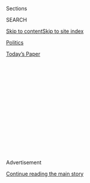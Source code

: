 <div id="app">

<div>

<div>

<div>

<div class="NYTAppHideMasthead css-1q2w90k e1suatyy0">

<div class="section css-ui9rw0 e1suatyy2">

<div class="css-eph4ug er09x8g0">

<div class="css-6n7j50">

</div>

<span class="css-1dv1kvn">Sections</span>

<div class="css-10488qs">

<span class="css-1dv1kvn">SEARCH</span>

</div>

[Skip to content](#site-content)[Skip to site
index](#site-index)

</div>

<div id="masthead-section-label" class="css-1wr3we4 eaxe0e00">

[Politics](https://www.nytimes.com/section/politics)

</div>

<div class="css-10698na e1huz5gh0">

</div>

</div>

<div id="masthead-bar-one" class="section hasLinks css-15hmgas e1csuq9d3">

<div class="css-uqyvli e1csuq9d0">

</div>

<div class="css-1uqjmks e1csuq9d1">

</div>

<div class="css-9e9ivx">

[](https://myaccount.nytimes.com/auth/login?response_type=cookie&client_id=vi)

</div>

<div class="css-1bvtpon e1csuq9d2">

[Today’s
Paper](https://www.nytimes.com/section/todayspaper)

</div>

</div>

</div>

</div>

<div data-aria-hidden="false">

<div id="site-content" data-role="main">

<div>

<div class="css-1aor85t" style="opacity:0.000000001;z-index:-1;visibility:hidden">

<div class="css-1hqnpie">

<div class="css-epjblv">

<span class="css-17xtcya">[Politics](/section/politics)</span><span class="css-x15j1o">|</span><span class="css-fwqvlz">A
Back-Channel Plan for Ukraine and Russia, Courtesy of Trump
Associates</span>

</div>

<div class="css-k008qs">

<div class="css-1iwv8en">

<span class="css-18z7m18"></span>

<div>

</div>

</div>

<span class="css-1n6z4y">https://nyti.ms/2lwMTIT</span>

<div class="css-1705lsu">

<div class="css-4xjgmj">

<div class="css-4skfbu" data-role="toolbar" data-aria-label="Social Media Share buttons, Save button, and Comments Panel with current comment count" data-testid="share-tools">

  - 
  - 
  - 
  - 
    
    <div class="css-6n7j50">
    
    </div>

  - 
  - 

</div>

</div>

</div>

</div>

</div>

</div>

<div id="NYT_TOP_BANNER_REGION" class="css-13pd83m">

</div>

<div id="top-wrapper" class="css-1sy8kpn">

<div id="top-slug" class="css-l9onyx">

Advertisement

</div>

[Continue reading the main
story](#after-top)

<div class="ad top-wrapper" style="text-align:center;height:100%;display:block;min-height:250px">

<div id="top" class="place-ad" data-position="top" data-size-key="top">

</div>

</div>

<div id="after-top">

</div>

</div>

<div id="sponsor-wrapper" class="css-1hyfx7x">

<div id="sponsor-slug" class="css-19vbshk">

Supported by

</div>

[Continue reading the main
story](#after-sponsor)

<div id="sponsor" class="ad sponsor-wrapper" style="text-align:center;height:100%;display:block">

</div>

<div id="after-sponsor">

</div>

</div>

<div class="css-1vkm6nb ehdk2mb0">

# A Back-Channel Plan for Ukraine and Russia, Courtesy of Trump Associates

</div>

<div class="css-79elbk" data-testid="photoviewer-wrapper">

<div class="css-z3e15g" data-testid="photoviewer-wrapper-hidden">

</div>

<div class="css-1a48zt4 ehw59r15" data-testid="photoviewer-children">

![<span class="css-16f3y1r e13ogyst0" data-aria-hidden="true">President
Trump on his way to Charleston, S.C., on Friday. Although he has
expressed hope that the United States and Russia can work together, it
is unclear if the White House will take a privately submitted peace
proposal for Ukraine
seriously.</span><span class="css-cnj6d5 e1z0qqy90" itemprop="copyrightHolder"><span class="css-1ly73wi e1tej78p0">Credit...</span><span><span>Al
Drago/The New York
Times</span></span></span>](https://static01.nyt.com/images/2017/02/20/us/20trumpukraine-1/20trumpukraine-1-articleLarge.jpg?quality=75&auto=webp&disable=upscale)

</div>

</div>

<div class="css-xt80pu e12qa4dv0">

<div class="css-18e8msd">

<div class="css-vp77d3 epjyd6m0">

<div class="css-1baulvz">

By [<span class="css-1baulvz" itemprop="name">Megan
Twohey</span>](https://www.nytimes.com/by/megan-twohey) and
[<span class="css-1baulvz last-byline" itemprop="name">Scott
Shane</span>](http://www.nytimes.com/by/scott-shane)

</div>

</div>

  - Feb. 19,
    2017

  - 
    
    <div class="css-4xjgmj">
    
    <div class="css-d8bdto" data-role="toolbar" data-aria-label="Social Media Share buttons, Save button, and Comments Panel with current comment count" data-testid="share-tools">
    
      - 
      - 
      - 
      - 
        
        <div class="css-6n7j50">
        
        </div>
    
      - 
      - 
    
    </div>
    
    </div>

</div>

</div>

<div class="section meteredContent css-1r7ky0e" name="articleBody" itemprop="articleBody">

<div class="css-1fanzo5 StoryBodyCompanionColumn">

<div class="css-53u6y8">

A week before Michael T. Flynn resigned as national security adviser, a
sealed proposal was hand-delivered to his office, outlining a way for
President Trump to lift sanctions against Russia.

Mr. Flynn is gone, having been caught lying about his own discussion of
sanctions with the Russian ambassador. But the proposal, a peace plan
for Ukraine and Russia, remains, along with those pushing it: Michael D.
Cohen, the president’s personal lawyer, who delivered the document;
Felix H. Sater, a business associate who helped Mr. Trump scout deals in
Russia; and a Ukrainian lawmaker trying to rise in a political
opposition movement shaped in part by Mr. Trump’s former campaign
manager Paul Manafort.

At a time when Mr. Trump’s ties to Russia, and the people connected to
him, are under heightened scrutiny — with investigations by American
intelligence agencies, the F.B.I. and Congress — some of his associates
remain willing and eager to wade into Russia-related efforts behind the
scenes.

</div>

</div>

<div class="css-1fanzo5 StoryBodyCompanionColumn">

<div class="css-53u6y8">

Mr. Trump has confounded Democrats and Republicans alike with his
repeated praise for the Russian president, Vladimir V. Putin, and his
desire to forge an American-Russian alliance. While there is nothing
illegal about such unofficial efforts, a proposal that seems to tip
toward Russian interests may set off
alarms.

</div>

</div>

<div style="max-width:100%;margin:0 auto">

<div class="css-17dprlf" data-id="100000004940180" data-slug="17trumpukraine" style="max-width:1050px">

</div>

</div>

<div class="css-1fanzo5 StoryBodyCompanionColumn">

<div class="css-53u6y8">

The amateur diplomats say their goal is simply to help settle a
grueling, three-year
[conflict](https://www.nytimes.com/2017/02/03/world/europe/ukraine-russia-conflict-avdiivka.html)
that has cost 10,000 lives. “Who doesn’t want to help bring about
peace?” Mr. Cohen asked.

But the proposal contains more than just a peace plan. Andrii V.
Artemenko, the Ukrainian lawmaker, who sees himself as a Trump-style
leader of a future Ukraine, claims to have evidence — “names of
companies, wire transfers” — showing corruption by the Ukrainian
president, Petro O. Poroshenko, that could help oust him. And Mr.
Artemenko said he had received encouragement for his plans from top
aides to Mr. Putin.

“A lot of people will call me a Russian agent, a U.S. agent, a C.I.A.
agent,” Mr. Artemenko said. “But how can you find a good solution
between our countries if we do not talk?”

Mr. Cohen and Mr. Sater said they had not spoken to Mr. Trump about the
proposal, and have no experience in foreign policy. Mr. Cohen is one of
several Trump associates under scrutiny in an F.B.I. counterintelligence
examination of links with Russia, according to law enforcement
officials; he has denied any illicit connections.

</div>

</div>

<div class="css-1fanzo5 StoryBodyCompanionColumn">

<div class="css-53u6y8">

The two others involved in the effort have somewhat questionable pasts:
Mr. Sater, 50, a Russian-American, pleaded guilty to a role in a [stock
manipulation
scheme](http://www.nytimes.com/2007/12/17/nyregion/17trump.html) decades
ago that involved the Mafia. Mr. Artemenko spent two and a half years in
jail in Kiev in the early 2000s on embezzlement charges, later dropped,
which he said had been politically motivated.

While it is unclear if the White House will take the proposal seriously,
the diplomatic freelancing has infuriated Ukrainian officials. Ukraine’s
ambassador to the United States, Valeriy Chaly, said Mr. Artemenko “is
not entitled to present any alternative peace plans on behalf of Ukraine
to any foreign government, including the U.S. administration.”

At a security conference in Munich on Friday, Mr. Poroshenko
[warned](https://www.nytimes.com/aponline/2017/02/17/world/europe/ap-eu-ukraine.html)
the West against “appeasement” of Russia, and some American experts say
offering Russia any alternative to a two-year-old international
agreement on Ukraine would be a mistake. The Trump administration has
sent mixed signals about the conflict in Ukraine.

But given Mr. Trump’s praise for Mr. Putin, John Herbst, a former
American ambassador to Ukraine, said he feared the new president might
be too eager to mend relations with Russia at Ukraine’s expense —
potentially with a plan like Mr. Artemenko’s.

It was late January when the three men associated with the proposed plan
converged on the Loews Regency, a luxury hotel on Park Avenue in
Manhattan where business deals are made in a lobby furnished with
leather couches, over martinis at the restaurant bar and in private
conference rooms on upper floors.

Mr. Cohen, 50, lives two blocks up the street, in Trump Park Avenue. A
lawyer who joined the Trump Organization in 2007 as special counsel, he
has worked on many deals, including a Trump-branded tower in the
republic of Georgia and a short-lived mixed martial arts venture
starring a Russian fighter. He is considered a loyal lieutenant whom Mr.
Trump trusts to fix difficult problems.

</div>

</div>

<div class="css-79elbk" data-testid="photoviewer-wrapper">

<div class="css-z3e15g" data-testid="photoviewer-wrapper-hidden">

</div>

<div class="css-1a48zt4 ehw59r15" data-testid="photoviewer-children">

![<span class="css-16f3y1r e13ogyst0" data-aria-hidden="true">Andrii V.
Artemenko, a Ukrainian lawmaker, at the Women’s March in Washington last
month. He said his peace proposal had received encouragement from top
aides to Russia’s president, Vladimir V.
Putin.</span>](https://static01.nyt.com/images/2017/02/19/us/20trumpukraine-7/20trumpukraine-7-articleLarge.jpg?quality=75&auto=webp&disable=upscale)

</div>

</div>

<div class="css-1fanzo5 StoryBodyCompanionColumn">

<div class="css-53u6y8">

The F.B.I. is reviewing an [unverified
dossier](https://www.nytimes.com/2017/01/11/us/politics/donald-trump-russia-intelligence.html),
compiled by a former British intelligence agent and funded by Mr.
Trump’s political opponents, that claims Mr. Cohen met with a Russian
representative in Prague during the presidential campaign to discuss
Russia’s hacking of Democratic targets. But the Russian official named
in the report told The New York Times that he had never met Mr. Cohen.
Mr. Cohen insists that he has never visited Prague and that the
dossier’s assertions are fabrications. (Mr. Manafort is also under
investigation by the F.B.I. for his connections to Russia and Ukraine.)

Mr. Cohen has a personal connection to Ukraine: He is married to a
Ukrainian woman and once worked with relatives there to establish an
ethanol business.

Mr. Artemenko, tall and burly, arrived at the Manhattan hotel between
visits to Washington. (His wife, he said, met the first lady, Melania
Trump, years ago during their modeling careers, but he did not try to
meet Mr. Trump.) He had attended the inauguration and visited Congress,
posting on Facebook his admiration for Mr. Trump and talking up his
peace plan in meetings with American lawmakers.

He entered Parliament in 2014, the year that the former Ukrainian
president Viktor Yanukovych fled to Moscow amid protests over his
economic alignment with Russia and corruption. Mr. Manafort, who had
been instrumental in getting Mr. Yanukovych elected, helped shape a
political bloc that sprang up to oppose the new president, Mr.
Poroshenko, a wealthy businessman who has taken a far tougher stance
toward Russia and accused Mr. Putin of wanting to absorb Ukraine into a
new Russian Empire. Mr. Artemenko, 48, emerged from the opposition that
Mr. Manafort nurtured. (The two men have never met, Mr. Artemenko said.)

Before entering politics, Mr. Artemenko had business ventures in the
Middle East and real estate deals in the Miami area, and had worked as
an agent representing top Ukrainian athletes. Some colleagues in
Parliament describe him as corrupt, untrustworthy or simply
insignificant, but he appears to have amassed considerable
wealth.

</div>

</div>

<div style="max-width:100%;margin:0 auto">

<div class="css-17dprlf" data-id="100000004799217" data-slug="news-tips-article-promo" style="max-width:580px">

</div>

</div>

<div class="css-1fanzo5 StoryBodyCompanionColumn">

<div class="css-53u6y8">

He has fashioned himself in the image of Mr. Trump, presenting himself
as Ukraine’s answer to a rising class of nationalist leaders in the
West. He even traveled to Cleveland last summer for the Republican
National Convention, seizing on the chance to meet with members of Mr.
Trump’s campaign.

“It’s time for new leaders, new approaches to the governance of the
country, new principles and new negotiators in international politics,”
he wrote on Facebook on Jan. 27. “Our time has come\!”

Mr. Artemenko said he saw in Mr. Trump an opportunity to advocate a plan
for peace in Ukraine — and help advance his own political career.
Essentially, his plan would require the withdrawal of all Russian forces
from eastern Ukraine. Ukrainian voters would decide in a referendum
whether Crimea, the Ukrainian territory seized by Russia in 2014, would
be leased to Russia for a term of 50 or 100 years.

The Ukrainian ambassador, Mr. Chaly, rejected a lease of that kind. “It
is a gross violation of the Constitution,” he said in written answers to
questions from The Times. “Such ideas can be pitched or pushed through
only by those openly or covertly representing Russian interests.”

The reaction suggested why Mr. Artemenko’s project also includes the
dissemination of “kompromat,” or compromising material, purportedly
showing that Mr. Poroshenko and his closest associates are corrupt. Only
a new government, presumably one less hostile to Russia, might take up
his
plan.

</div>

</div>

<div class="css-79elbk" data-testid="photoviewer-wrapper">

<div class="css-z3e15g" data-testid="photoviewer-wrapper-hidden">

</div>

<div class="css-1a48zt4 ehw59r15" data-testid="photoviewer-children">

<div class="css-1xdhyk6 erfvjey0">

<span class="css-1ly73wi e1tej78p0">Image</span>

<div class="css-zjzyr8">

<div data-testid="lazyimage-container" style="height:269.3777777777778px">

</div>

</div>

</div>

<span class="css-16f3y1r e13ogyst0" data-aria-hidden="true">President
Petro O. Poroshenko of Ukraine in Kiev on Wednesday. Two days later in
Munich, he warned the West against “appeasement” of
Russia.</span><span class="css-cnj6d5 e1z0qqy90" itemprop="copyrightHolder"><span class="css-1ly73wi e1tej78p0">Credit...</span><span>Gleb
Garanich/Reuters</span></span>

</div>

</div>

<div class="css-1fanzo5 StoryBodyCompanionColumn">

<div class="css-53u6y8">

Mr. Sater, a longtime business associate of Mr. Trump’s with connections
in Russia, was willing to help Mr. Artemenko’s proposal reach the White
House.

</div>

</div>

<div class="css-1fanzo5 StoryBodyCompanionColumn">

<div class="css-53u6y8">

Mr. Trump has sought to distance himself from Mr. Sater in recent years.
If Mr. Sater “were sitting in the room right now,” Mr. Trump
[said](https://www.nytimes.com/2016/04/06/us/politics/donald-trump-soho-settlement.html)
[in a 2013
deposition](https://www.nytimes.com/2016/04/06/us/politics/donald-trump-soho-settlement.html),
“I really wouldn’t know what he looked like.”

But Mr. Sater worked on real estate development deals with the Trump
Organization on and off for at least a decade, even after his role in
the stock manipulation scheme came to light.

Mr. Sater, who was born in the Soviet Union and grew up in New York,
served as an executive at a firm called Bayrock Group, two floors below
the Trump Organization in Trump Tower, and was later a senior adviser to
Mr. Trump.

He said he had been working on a plan for a Trump Tower in Moscow with a
Russian real estate developer as recently as the fall of 2015, one that
he said had come to a halt because of Mr. Trump’s presidential campaign.
(Mr. Cohen said the Trump Organization had received a letter of intent
for a project in Moscow from a Russian real estate developer at that
time but determined that the project was not
feasible.)

</div>

</div>

<div class="css-79elbk" data-testid="photoviewer-wrapper">

<div class="css-z3e15g" data-testid="photoviewer-wrapper-hidden">

</div>

<div class="css-1a48zt4 ehw59r15" data-testid="photoviewer-children">

<div class="css-1xdhyk6 erfvjey0">

<span class="css-1ly73wi e1tej78p0">Image</span>

<div class="css-zjzyr8">

<div data-testid="lazyimage-container" style="height:257.77777777777777px">

</div>

</div>

</div>

<span class="css-16f3y1r e13ogyst0" data-aria-hidden="true">Michael D.
Cohen, second from left, Mr. Trump’s personal lawyer, with Michael T.
Flynn, left, and former Gov. Rick Perry of Texas at Trump Tower in
December. Mr. Cohen delivered the peace plan to Mr. Flynn a week before
Mr. Flynn resigned as national security
adviser.</span><span class="css-cnj6d5 e1z0qqy90" itemprop="copyrightHolder"><span class="css-1ly73wi e1tej78p0">Credit...</span><span>Sam
Hodgson for The New York Times</span></span>

</div>

</div>

<div class="css-1fanzo5 StoryBodyCompanionColumn">

<div class="css-53u6y8">

Mr. Artemenko said a mutual friend had put him in touch with Mr. Sater.
Helping to advance the proposal, Mr. Sater said, made sense.

“I want to stop a war, number one,” he said. “Number two, I absolutely
believe that the U.S. and Russia need to be allies, not enemies. If I
could achieve both in one stroke, it would be a home run.”

</div>

</div>

<div class="css-1fanzo5 StoryBodyCompanionColumn">

<div class="css-53u6y8">

After speaking with Mr. Sater and Mr. Artemenko in person, Mr. Cohen
said he would deliver the plan to the White House.

Mr. Cohen said he did not know who in the Russian government had offered
encouragement on it, as Mr. Artemenko claims, but he understood there
was a promise of proof of corruption by the Ukrainian president.

“Fraud is never good, right?” Mr. Cohen said.

He said Mr. Sater had given him the written proposal in a sealed
envelope. When Mr. Cohen met with Mr. Trump in the Oval Office in early
February, he said, he left the proposal in Mr. Flynn’s office.

Mr. Cohen said he was waiting for a response when Mr. Flynn was forced
from his post. Now Mr. Cohen, Mr. Sater and Mr. Artemenko are hoping a
new national security adviser will take up their cause. On Friday the
president [wrote on
Twitter](https://twitter.com/realDonaldTrump/status/832579442790772736)
that he had four new candidates for the job.

</div>

</div>

</div>

<div>

</div>

<div>

</div>

<div>

</div>

<div>

<div id="bottom-wrapper" class="css-1ede5it">

<div id="bottom-slug" class="css-l9onyx">

Advertisement

</div>

[Continue reading the main
story](#after-bottom)

<div id="bottom" class="ad bottom-wrapper" style="text-align:center;height:100%;display:block;min-height:90px">

</div>

<div id="after-bottom">

</div>

</div>

</div>

</div>

</div>

## Site Index

<div>

</div>

## Site Information Navigation

  - [© <span>2020</span> <span>The New York Times
    Company</span>](https://help.nytimes.com/hc/en-us/articles/115014792127-Copyright-notice)

<!-- end list -->

  - [NYTCo](https://www.nytco.com/)
  - [Contact
    Us](https://help.nytimes.com/hc/en-us/articles/115015385887-Contact-Us)
  - [Work with us](https://www.nytco.com/careers/)
  - [Advertise](https://nytmediakit.com/)
  - [T Brand Studio](http://www.tbrandstudio.com/)
  - [Your Ad
    Choices](https://www.nytimes.com/privacy/cookie-policy#how-do-i-manage-trackers)
  - [Privacy](https://www.nytimes.com/privacy)
  - [Terms of
    Service](https://help.nytimes.com/hc/en-us/articles/115014893428-Terms-of-service)
  - [Terms of
    Sale](https://help.nytimes.com/hc/en-us/articles/115014893968-Terms-of-sale)
  - [Site
    Map](https://spiderbites.nytimes.com)
  - [Help](https://help.nytimes.com/hc/en-us)
  - [Subscriptions](https://www.nytimes.com/subscription?campaignId=37WXW)

</div>

</div>

</div>

</div>

